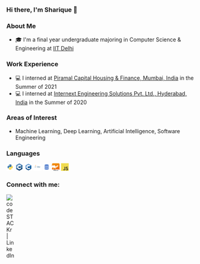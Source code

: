### Hi there, I'm Sharique 👋

### About Me
- 🎓 I'm a final year undergraduate majoring in Computer Science & Engineering at [IIT Delhi](https://home.iitd.ac.in)

### Work Experience
- 💻 I interned at [Piramal Capital Housing & Finance, Mumbai, India](https://www.piramalfinance.com/) in the Summer of 2021
- 💻 I interned at [Internext Engineering Solutions Pvt. Ltd., Hyderabad, India](https://internextengineering.com/) in the Summer of 2020

### Areas of Interest
- Machine Learning, Deep Learning, Artificial Intelligence, Software Engineering

### Languages
<code><img height="20" src="https://raw.githubusercontent.com/github/explore/80688e429a7d4ef2fca1e82350fe8e3517d3494d/topics/python/python.png" ></code>
<code><img height="20" src="https://raw.githubusercontent.com/github/explore/80688e429a7d4ef2fca1e82350fe8e3517d3494d/topics/cpp/cpp.png" ></code>
<code><img height="20" src="https://raw.githubusercontent.com/github/explore/f5a57d438b9deec8a209ade5fea3977349ffa2db/topics/c/c.png" ></code>
<code><img height="20" src="https://raw.githubusercontent.com/github/explore/80688e429a7d4ef2fca1e82350fe8e3517d3494d/topics/java/java.png" ></code>
<code><img height="20" src="https://raw.githubusercontent.com/github/explore/80688e429a7d4ef2fca1e82350fe8e3517d3494d/topics/sql/sql.png" ></code>
<code><img height="20" src="https://raw.githubusercontent.com/github/explore/f5a57d438b9deec8a209ade5fea3977349ffa2db/topics/ocaml/ocaml.png" ></code>
<code><img height="20" src="https://raw.githubusercontent.com/github/explore/80688e429a7d4ef2fca1e82350fe8e3517d3494d/topics/javascript/javascript.png" ></code>

### Connect with me:
[<img align="left" alt="codeSTACKr | LinkedIn" width="22px" src="https://cdn.jsdelivr.net/npm/simple-icons@v3/icons/linkedin.svg" />][linkedin]

[linkedin]: https://www.linkedin.com/in/sharique-shamim-963b65193/
